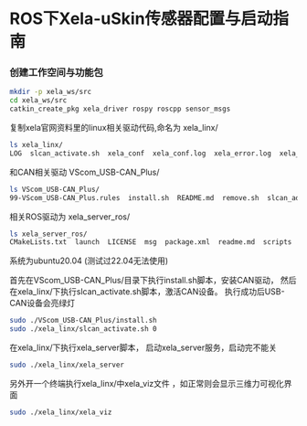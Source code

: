 # ROS下Xela-uSkin传感器配置与启动指南

<!-- ## 一、环境准备 -->
### 创建工作空间与功能包
```bash
mkdir -p xela_ws/src
cd xela_ws/src
catkin_create_pkg xela_driver rospy roscpp sensor_msgs
```

复制xela官网资料里的linux相关驱动代码,命名为 xela_linx/
```bash
ls xela_linx/
LOG  slcan_activate.sh  xela_conf  xela_conf.log  xela_error.log  xela_log  xela_server  xelatools.log  xela_viz  xela_viz.log  xServ.ini
```
和CAN相关驱动 VScom_USB-CAN_Plus/
```bash
ls VScom_USB-CAN_Plus/
99-VScom_USB-CAN_Plus.rules  install.sh  README.md  remove.sh  slcan_add.sh  slcan@.service```
```
相关ROS驱动为 xela_server_ros/
```bash
ls xela_server_ros/
CMakeLists.txt  launch  LICENSE  msg  package.xml  readme.md  scripts  srv
```
系统为ubuntu20.04 (测试过22.04无法使用)

首先在VScom_USB-CAN_Plus/目录下执行install.sh脚本，安装CAN驱动，
然后在xela_linx/下执行slcan_activate.sh脚本，激活CAN设备。
执行成功后USB-CAN设备会亮绿灯
```bash
sudo ./VScom_USB-CAN_Plus/install.sh
sudo ./xela_linx/slcan_activate.sh 0
```
在xela_linx/下执行xela_server脚本，
启动xela_server服务，启动完不能关
```bash
sudo ./xela_linx/xela_server
```
另外开一个终端执行xela_linx/中xela_viz文件
，如正常则会显示三维力可视化界面
```bash
sudo ./xela_linx/xela_viz
```



